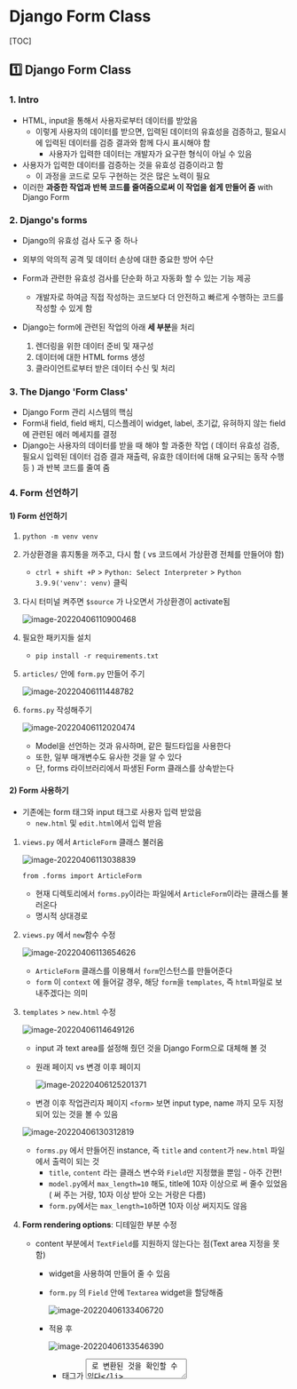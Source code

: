

# Django Form Class

[TOC]



## :one: Django Form Class

### 1. Intro

* HTML, input을 통해서 사용자로부터 데이터를 받았음 
  * 이렇게 사용자의 데이터를 받으면, 입력된 데이터의 유효성을 검증하고, 필요시에 입력된 데이터를 검증 결과와 함께 다시 표시해야 함
    * 사용자가 입력한 데이터는 개발자가 요구한 형식이 아닐 수 있음
* 사용자가 입력한 데이터를 검증하는 것을 유효성 검증이라고 함
  * 이 과정을 코드로 모두 구현하는 것은 많은 노력이 필요
* 이러한 **과중한 작업과 반복 코드를 줄여줌으로써 이 작업을 쉽게 만들어 줌** with Django Form



### 2. Django's forms

* Django의 유효성 검사 도구 중 하나

* 외부의 악의적 공격 및 데이터 손상에 대한 중요한 방어 수단

* Form과 관련한 유효성 검사를 단순화 하고 자동화 할 수 있는 기능 제공

  * 개발자로 하여금 직접 작성하는 코드보다 더 안전하고 빠르게 수행하는 코드를 작성할 수 있게 함

* Django는 form에 관련된 작업의 아래 **세 부분**을 처리

  1. 렌더링을 위한 데이터 준비 및 재구성
  2. 데이터에 대한 HTML forms 생성
  3. 클라이언트로부터 받은 데이터 수신 및 처리

  

### 3. The Django 'Form Class'

* Django Form 관리 시스템의 핵심
* Form내 field, field 배치, 디스플레이 widget, label, 초기값, 유혀하지 않는 field에 관련된 에러 메세지를 결정
* Django는 사용자의 데이터를 받을 때 해야 할 과중한 작업 ( 데이터 유효성 검증, 필요시 입력된 데이터 검증 결과 재출력, 유효한 데이터에 대해 요구되는 동작 수행 등 ) 과 반복 코드를 줄여 줌



### 4. Form 선언하기

#### 1) Form 선언하기

1. `python -m venv venv`

2. 가상환경을 휴지통을 꺼주고, 다시 함 ( vs 코드에서 가상환경 전체를 만들어야 함)

   * `ctrl + shift +P` > `Python: Select Interpreter` > `Python 3.9.9('venv': venv)` 클릭

3. 다시 터미널 켜주면 `$source` 가 나오면서 가상환경이 activate됨

   ![image-20220406110900468](Django_FormClass.assets/image-20220406110900468.png)

4. 필요한 패키지들 설치 

   * `pip install -r requirements.txt`

5. `articles/` 안에 `form.py` 만들어 주기

   ![image-20220406111448782](Django_FormClass.assets/image-20220406111448782.png)

6. `forms.py` 작성해주기

   ![image-20220406112020474](Django_FormClass.assets/image-20220406112020474.png)

   * Model을 선언하는 것과 유사하며, 같은 필드타입을 사용한다
   * 또한, 일부 매개변수도 유사한 것을 알 수 있다
   * 단, forms 라이브러리에서 파생된 Form 클래스를 상속받는다



#### 2) Form 사용하기

* 기존에는 form 태그와 input 태그로 사용자 입력 받았음
  * `new.html` 및 `edit.html`에서 입력 받음

1. `views.py` 에서 `ArticleForm` 클래스 불러옴

   ![image-20220406113038839](Django_FormClass.assets/image-20220406113038839.png)

   `from .forms import ArticleForm` 

   - 현재 디렉토리에서 `forms.py`이라는 파일에서 `ArticleForm`이라는 클래스를 불러온다
   - 명시적 상대경로

2. `views.py` 에서 `new`함수 수정

   ![image-20220406113654626](Django_FormClass.assets/image-20220406113654626.png)

   * `ArticleForm` 클래스를 이용해서 `form`인스턴스를 만들어준다
   * `form` 이 `context` 에 들어갈 경우,  해당 `form`을 `templates`, 즉 `html`파일로 보내주겠다는 의미

3. `templates` > `new.html` 수정

   ![image-20220406114649126](Django_FormClass.assets/image-20220406114649126.png)

   * input 과 text area를 설정해 줬던 것을 Django Form으로 대체해 볼 것 

   * 원래 페이지 vs 변경 이후 페이지

     ![image-20220406125201371](Django_FormClass.assets/image-20220406125201371.png)

   * 변경 이후 작업관리자 페이지 `<form>` 보면 input type, name 까지 모두 지정되어 있는 것을 볼 수 있음

   ![image-20220406130312819](Django_FormClass.assets/image-20220406130312819.png)

   * `forms.py` 에서 만들어진 instance, 즉 `title` and `content`가 `new.html` 파일에서 출력이 되는 것
     * `title`, `content` 라는 클래스 변수와 `Field`만 지정했을 뿐임 - 아주 간편!
     * `model.py`에서 `max_length=10` 해도, title에 10자 이상으로 써 줄수 있었음( 써 주는 거랑, 10자 이상 받아 오는 거랑은 다름)
     * `form.py`에서는 `max_length=10`하면 10자 이상 써지지도 않음

4. **Form rendering options**: 디테일한 부분 수정

   * content 부분에서 `TextField`를 지원하지 않는다는 점(Text area 지정을 못함)

     * widget을 사용하여 만들어 줄 수 있음

     * `form.py` 의 `Field` 안에 `Textarea` widget을 할당해줌

       ![image-20220406133406720](Django_FormClass.assets/image-20220406133406720.png)

     * 적용 후

       ![image-20220406133546390](Django_FormClass.assets/image-20220406133546390.png)

       * 태그가 <textarea> 로 변환된 것을 확인할 수 있다

   * Title과 Content가 나란히 출력된다는 점

     * Input tag가 inline 속성을 가지고 있기 때문

     * form에 속성값을 제공해준다: `{{ form.as_p }}`

       ![image-20220406131744782](Django_FormClass.assets/image-20220406131744782.png)

     * 적용 후

       ![image-20220406131949618](Django_FormClass.assets/image-20220406131949618.png)

       ![image-20220406132403108](Django_FormClass.assets/image-20220406132403108.png)



#### 3) `models.py` 와 비교

![image-20220406111721129](Django_FormClass.assets/image-20220406111721129.png)

* `content` 부분에서 `TextField()` 필드 지정 불가능
* `CharField` 가져오는 곳은 각각 `forms`와 `models`로 다름. 따라서 이름만 같고 다른 필드.
* `forms.py` 의 `CharField`에서 `max_length=`가 없음을 알 수 있다 -> 필수 아님!



### 5. Form rendering options

* \<label> & \<input> 쌍에 대한 3가지 출력 옵션

  * **as_p**

    * 각 필드가 단락(<p> 태그)으로 감싸져서 렌더링 됨

  * **as_ul**

    * 각 필드가 목록 항목(<li> 태그)으로 감싸져서 렌더링 됨
    * \<ul>태그는 직접 작성해야 함

  * **as_table**

    * 각 필드가 테이블(<tr> 태그)행으로 감싸져서 렌더링 됨

    * \<table> 태그는 직접 작성해야 함

      

### 6. Django의 HTML input 요소 표현 방법 2가지

* 필드(Form fields)

  * input에 대한 유효성 검사 로직을 처리하며 템플릿에서 직접 사용 됨

* 위젯(Widgets)

  * [장고 위젯 공식문서](https://docs.djangoproject.com/en/4.0/ref/forms/widgets/)

  * 웹 페이지의 HTML input 요소 렌더링

    * 단독적으로 사용 불가능
    * FormField 안에서 사용 가능(widget은 반드시 Form fields에 할당 됨)
    * GET/POST 딕셔너리에서 데이터 추출

  * Widgets handling input of text (대소문자 주의)

    * `Textarea`

    * `EmailInput`

    * `PasswordInput`

      * `content = forms.CharField(widget=forms.PasswordInput)`으로 설정시

        ![image-20220406133915533](Django_FormClass.assets/image-20220406133915533.png)

  

### 7. 위젯(widget)

* Django의 HTML input element 표현
* HTML 렌더링 처리
* 주의사항
  * Form Fields와 혼동되어서는 안됨
  * Form Fields는 input 유효성 검사를 처리
  * Widgets은 웹페이지에서 input element의 단순 raw한 렌더링 처리



### 8. Form field 및 widget 응용

#### 1) drop down menu 생성

* `forms.py` 수정

  * `ChoiceField`

    * `ChoiceField`의 default widget은 `Select`이므로 따로 명시하지 않아도 됨
    * Either an iterable of 2-tuples to use as choices for this field, enumeration choices, or a callable that returns such an iterable. This argument accepts the same formats as the choices argument to a model field. 

  * `widget=forms.Select`

    ![image-20220406134552659](Django_FormClass.assets/image-20220406134552659.png)

  * drop down menu의 값을 튜플로 지정해준다

    ![image-20220406135627492](Django_FormClass.assets/image-20220406135627492.png)

    * `REGION_A` 식으로 대문자 쓰는 것은 장고가 권장하는 스타일 가이드
      * Django Coding Style 로 검색하면 스타일 가이드 나옴
    * "sl", "dj", "gj"는 장고가 받는 value

    * 수정 후 

      ![image-20220406135939496](Django_FormClass.assets/image-20220406135939496.png)

* 일반적인 경우와 비교

  * 일반적인 경우: `select` 태그 쓴 후 `option` 태그로 값 정해줌

    ![image-20220406134724669](Django_FormClass.assets/image-20220406134724669.png)

#### 2) 체크박스(check box) 생성

* `forms.py`의 `FormField` > widget에 `CheckboxSelectMultiple` 지정

  ![image-20220406140444039](Django_FormClass.assets/image-20220406140444039.png)

* 수정 후

  ![image-20220406140518512](Django_FormClass.assets/image-20220406140518512.png)





## :two: Model Form

### 1. Intro

* Django Form을 사용하다 보면, Model에 정의한 필드를 유저로부터 입력받기 위해 Form에서 Model 필드를 재정의하는 행위가 중복될 수 있음

* 그래서 Django는 Model을 통해 Form Class를 만들 수 있는 Model Form이라는 Helper를 제공

  * 이미 만들어진 모델 구조에 맞춰서 Form Class를 만들어 보는 것이 Model Form

    

### 2. Model Form Class

#### 1)  개요

* Model을 통해 Form class를 만들 수 있는 Helper
* 일반 Form Class와 완전히 같은 방식(객체 생성)으로 view에서 사용 가능
* `FormClass`와 사용방식은 동일하지만, 작성하는 방식이 조금 다름
* Form과 DB는 밀접한 관련이 있는데, Form을 통해 받은 입력이 DB에 저장될 때 사용



#### 2) `ModelForm` vs `FormClass` : 역할이 다르다

* `ModelForm`

  * Django가 해당 model에서 양식에 필요한 대부분의 정보를 이미 정의
  * 어떤 레코드를 만들어야 할지 알고 있으므로, 바로 `.save()` 호출 가능
  * 데이터베이스의 구조가 DB에 **저장**이 되는 경우 사용한다
    * 회원가입 
  * 모델로 만들어진 테이블 필드 속성에 맞는 html element를 만들어주고
  * 이를 통해 받은 데이터를 view함수에서 유효성 검사를 할 수 있도록 함

* `FormClass`

  * 어떤 Model에 저장해야 하는지 알 수 없으므로, 유효성 검사 이후 `cleaned_data` 딕셔너리를 생성

  * cleaned_data 딕셔너리에서 데이터를 가져온 후, `.save()` 호출해야 함

  * Model에 연관되지 않은 데이터를 받을 때 사용

  * 사용자로부터 요청 받을 때, 모든 데이터를 DB에 저장할 필요는 없음

  * 사용자로부터 받은 데이터를 DB에 저장할 필요가 없을 때 사용(데이터베이스와 연관 X)

    * 단순히 데이터로서만 사용할 때

    * 로그인  



### 3. `ModelForm` 선언하기

#### 1) Model Form 선언

* `ModelForm`을 만들려면, 이미 만들어 놓은 `FormClass`를 주석처리해 놓는 것이 필요

* forms 라이브러리에서 파생된 `ModelForm` 클래스를 상속받음

* 정의한 클래스 안에 Meta 클래스를 선언하고, **어떤 모델을 기반으로** Form을 작성할 것인지에 대한 정보를 Meta 클래스에 지정 (주의: 클래스 변수 fields와 exclude는 동시에 사용할 수 없음)

  ![image-20220406142716150](Django_FormClass.assets/image-20220406142716150.png)

  * class Meta: Article Model Form에 대한 data를 작성해주는 곳

    * model: 무슨 모델을 기반으로 만들 건지 작성

    * fields: 모델의 필드 중에 어떤 필드를 출력할것인지를 결정

      * 변수명을 리스트로 지정 가능

      *  변수가 너무 많을 경우 `__all__` : 해당 ArticleModel이 가지고 있는 모든 필드 출력

        ![image-20220406142812990](Django_FormClass.assets/image-20220406142812990.png)

* 따로 ClassForm으로 변수를 일일히 지정해 주지 않고 Model만 지정해 주어도 title, content 모두 출력

  * 모델 구조를 바탕으로 자동적으로 해석해서 변환해주는 것 

  

#### 2) exclude 사용하기

* class 변수 fields와 exclude는 동시에 사용할 수 없음

* 만약 모든 필드를 출력하되, 한 두가지만 제외하고 출력하고 싶다면 사용가능

  ![image-20220406143821271](Django_FormClass.assets/image-20220406143821271.png)

  ![image-20220406143831159](Django_FormClass.assets/image-20220406143831159.png)

  * title이 사라진 것을 볼 수 있음



#### 3) create view 수정

* ModelForm 사용시 간단하게 줄일 수 있음

  ![image-20220406150131048](Django_FormClass.assets/image-20220406150131048.png)

* `is_valid()` 및 `save()`

  ![image-20220406150430055](Django_FormClass.assets/image-20220406150430055.png)

  * `form.save()`를 통해 저장하면서 우리에게 객체 하나를 반환 -> 이를 articles에 할당

* 유효성 검사가 잘 되는지 확인해보기

  * 먼저 개발자도구에 들어가서 <input maxlength="10">  부분을 지워줌

    ![image-20220406150820160](Django_FormClass.assets/image-20220406150820160.png)

    * 지워주면 아래와 같이 됨. 그리고 10자 이상 쓸 수 있음

    ![image-20220406150850068](Django_FormClass.assets/image-20220406150850068.png)

    * 이렇게 한다고 해도, 10자 이상의 제목이 들어온다면 유효성 검사 조건에 걸리지 않게 되므로 NEW 페이지로 redirect 된다. ( if 조건문을 돌지 못한 것 )



#### 3) `create`, `new` view함수 합치기

* 시작하기 전에 합치는 이유

  * input을 받기 위해 몇 개의 view 함수 쓰고 있는가? 
    * `new` & `create` 
  * 메서드
    * `GET` : 데이터베이스의 데이터를 조회할 때 사용
    * `POST` : 데이터베이스에 뭔가 조작을 가할 때 사용 
    * `new` view 함수가 호출될 때는 `GET` method를 쓰고 있음
    * `create` view 함수가 호출될 때는 `POST` method를 쓰고 있음
    * 차이를 알았으니, 조건문으로 나눠주고, 하나로 합쳐보자

* new 함수를 create 함수로 넣어주자

  ![image-20220406155145805](Django_FormClass.assets/image-20220406155145805.png)

  * 이 때, AttributeError가 날 것

    ![image-20220406154638609](Django_FormClass.assets/image-20220406154638609.png)

    * `url.py`의 line8에서 에러 나고 있다고 친절히 알려줌

    * new라는 view함수가 없어져서 에러 나는 것이므로 path를 지워주면 해결된다

      ![](Django_FormClass.assets/image-20220406154811466.png)

    * url 하나로 두 가지의 요청을 처리하게 됨(GET/POST)

  * `new` 흔적 다 지워주기 -> `create`로 바꿔주기

    * `views.py`

      * create 함수의 return render 부분

    * `new.html` 

      * 템플릿 이름도 `create.html`로 바꿔줌
      * 내부의 NEW도 다 create로 바꿔줌

    * `index.html`

      * 해당 템플릿의 `url`에 문제가 생기면 `NoReverseMatch`에러 나옴

        ![image-20220406165128990](Django_FormClass.assets/image-20220406165128990.png)

      * `{% url %}` 부분을 `new` > `create`로 

  * 마지막으로 구조를 손봐준다

    ![image-20220406155918026](Django_FormClass.assets/image-20220406155918026.png)

    * 만약 context 부분이 else 내부에 들어 있었다면, 주황색 조건에 걸리지 않은 요청들은 마지막 return으로 반환된다. 그러나 해당 return에는 context가 있어야 하는데,  context가 else 안쪽에 있다면 해당 경우에는 context를 거치지 못하고 return되게 되므로 오류가 남. 따라서 context를 else 밖으로 빼 주어야 함

      ![image-20220406164409606](Django_FormClass.assets/image-20220406164409606.png)

      * 이렇게 돼야 두 가지 종류가 context를 거쳐갑니다

      * 유효성 검사를 통과하지 못한 form은, 그냥 넘어오는 것이 아니라 error 메시지를 가지고 넘어옴

      * 따라서 '유효성 검사를 통과하지 못한 form'을 만들고, 이를 웹에서 확인해보면

        ![image-20220406165922411](Django_FormClass.assets/image-20220406165922411.png)

        * 가지고 내려온 error 메시지를 출력한다
        * title은 10자 이상, content는 빈 칸 제출시 error message ( 장고가 기본적으로 설정한 에러메시지임. widget으로 에러메시지의 내용을 바꿀 수도 있음 )

  * `create.html`에서 `<action>`이 지정되지 않아도  요청 보내짐

    ![image-20220406171457505](Django_FormClass.assets/image-20220406171457505.png)

    * html form 태그의 특징임
    * html <form> 태그 <action>에 값이 없다면 현재 그 위치의 url로 요청을 보낸다
    * 단 권장하지는 않습니다. 귀찮지만 명시적으로 써주자



#### 4) `edit`, `update` view 함수 합치기

* `view.py`에서 edit, update 는 거의 같은 역할

  * `edit` 은 조회 > `GET`
  * `update` 은 조작 > `POST`

* **CREATE와의 차이점**

  1. 데이터를 조회해준다
     * `article = Article.objects.get(pk=pk)`
  2. Model Form에 instance라는 키워드 인자를 추가해준다
     * `form = ArticleForm(instance=article)` 
     * instance 키워드 인자가 article이라는 객체를 받아줌

* `edit`을 `update`로 합쳐준다

  * 원래 `edit`

    ![image-20220406172450458](Django_FormClass.assets/image-20220406172450458.png)

  * 합친 이후 `update`

    ![image-20220406173833287](Django_FormClass.assets/image-20220406173833287.png)

  * `edit.html` 이름을 `update.html`로 바꿔주기

  * `url.py` 에서 edit 관련한 path 지워주기

    ![image-20220406173151999](Django_FormClass.assets/image-20220406173151999.png)

  * `detail.html` 

    ![image-20220406173510511](Django_FormClass.assets/image-20220406173510511.png)

    * `{% url %}` 고쳐주기 ( `NoReverseMatch` 에러 날 것임 ) 
    * `{{ form.as_p }}` 넣어주기 - 주석처리된 부분을 한번에 처리해주는 것

  * 이대로 서버를 실행하면, 원래 edit 페이지에서 보여줬던 기존 데이터가 없이 빈 칸으로 나타남

    ![image-20220406173949334](Django_FormClass.assets/image-20220406173949334.png)

  * 내용을 나타나게 해 주기 위해서는 `view.py` 조작 필요

    ![image-20220406174215938](Django_FormClass.assets/image-20220406174215938.png)

    ![image-20220406174230525](Django_FormClass.assets/image-20220406174230525.png)

  * 유효성 검사 해주기

    ![image-20220406185155996](Django_FormClass.assets/image-20220406185155996.png)

    * 그런데 이렇게 되면, 업데이트가 되는 것이 아니라 `save()` 구간에서 새로운 글이 생성됨
    * 이때 키워드 인자 `instance = article`을 할당해주면 이 전 데이터 내용까지 출력됨

    ![image-20220406185437798](Django_FormClass.assets/image-20220406185437798.png)

    * 만약 저 부분을 빼면, UPDATE가 아니라 CREATE 기능을 하게 됨(새로운 글이 생성됨)

  * 중복되는 코드 위쪽으로 빼주기

    ![image-20220406191341407](Django_FormClass.assets/image-20220406191341407.png)



### 4. Meta Class

* Model의 정보를 작성하는 곳
* ModelForm 을 사용할 경우, 사용할 모델에 있어야 하는데 Meta Class가 이를 구성함
  * 해당 Model에 정의한 field 정보를 Form에 적용하기 위함
* [참고] Inner Class(Nested Class)
  * 클래스 내에 선언된 다른 클래스
  * 관련 클래스를 함께 그룹화 하여 가독성 및 프로그램 유지 관리를 지원(논리적으로 묶어서 표현)
  * 외부에서 내부 클래스에 접근할 수 없으므로 코드의 복잡성을 줄일 수 있음
* [참고] Meta data
  * 데이터에 대한 데이터
  * ex) 사진 촬영 - 사진 데이터 - 사진의 메타 데이터(촬영 시각, 렌즈, 조리개 값 등)



### 5. Methods

#### 1) `is valid()`

* 유효성 검사를 실행하고, 데이터가 유효한지 여부를 boolean으로 반환
  * method 이름이 is로 시작한다면 -> return이 boolean이라는 것을 유추할 수 있다 (T/F)
* 데이터 유효성 검사를 보장하기 위한 많은 테스트에 대해 Django는 `is_valid()`제공
  * True가 나오면 모델의 field조건을 통과한 것
  * 유효성 검증에 대해 개발자가 따로 복잡한 별도의 코드를 작성하지 않아도 됨
* 유효성검사란?
  * 요청한 데이터가 특정 조건에 충족하는지 확인하는 작업
  * 데이터페이스 각 필드 조건에 올바르지 않은 데이터가 서버로 전송되거나 저장되지 않도록 하는 것

#### 2) `save()` 

* Form에 바인딩 된(저장된) 데이터에서 데이터베이스 객체를 만들고 저장 -> 반환

* ModelForm의 하위(sub)클래스는 기존 모델 인스턴스를 키워드 인자 instance로 받아들일 수 있음

  * 이것이 제공되면 `save()`는 해당 인스턴스를 수정(UPDATE)
  * 제공되지 않는 경우, `save()`는 지정된 모델의 새 인스턴스를 만듦(CREATE)

* Form의 유효성이 확인되지 않은 경우(hasn't been validated), `save()`를 호출하면 `form.errors`를 확인하여 에러 확인이 가능. errors 라는 속성값에서 에러의 목록을 확인할 수 있다.

  * 로그를 확인하면 error 메세지가 뜬 것 확인 가능

    ![image-20220406151804152](image-20220406151804152.png)

    ![image-20220406151851599](Django_FormClass.assets/image-20220406151851599.png)

* CREATE, UPDATE

  ![image-20220406152334828](Django_FormClass.assets/image-20220406152334828.png)

  



### 6. 위젯(widget)

#### 1) widget이 하는 일

* Django의 HTML input element 표현(유효성 검사와는 관련 X)
* HTML 렌더링을 처리

#### 2)  Widgets 활용 - 1

![image-20220406200309789](Django_FormClass.assets/image-20220406200309789.png)



#### 3) :star: Widgets 활용 - 2 (권장)

* `forms.py` 에서 widget 설정

  ![image-20220406201543065](Django_FormClass.assets/image-20220406201543065.png)

  ![image-20220406201757880](Django_FormClass.assets/image-20220406201757880.png)

* Title area 안쪽에 내용을 쓰고 싶다면 input tag에 속성값 지정 by `attrs={}`

  ![image-20220406201936498](Django_FormClass.assets/image-20220406201936498.png)

  ![image-20220406201955398](Django_FormClass.assets/image-20220406201955398.png)

  * `attrs`의 딕셔너리 `{}` 안에 위치시켜준다

* 에러메시지 커스터마이징

  * `error_messages`는 `widget`과 같이 `Core Field arguments`이므로 같은 위치에 써준다

    ![image-20220406203100532](Django_FormClass.assets/image-20220406203100532.png)

    * indentation 제대로 맞춰주세요

    ![image-20220406203124237](Django_FormClass.assets/image-20220406203124237.png)

  

### 7. forms.py 파일 위치

* Form class는 `forms.py` 뿐만 아니라 다른 어느 위치에 두어도 상관없음
  * `models.py` 안에 Form Class가 작성되는 경우도 있음
* 하지만 되도록 `app폴더/forms.py`에 작성하는 것이 일반적인 구조



### 8. Form & Model Form비교

* `ModelForm`
  * Django가 해당 model에서 양식에 필요한 대부분의 정보를 이미 정의
  * 어떤 레코드를 만들어야 할지 알고 있으므로, 바로 `.save()` 호출 가능
  * form으로 간단해지긴 헀지만, styling은 widget을 사용해야 하는 등 번거로움
* `Form`
  * 어떤 Model에 저장해야 하는지 알 수 없으므로, 유효성 검사 이후 `cleaned_data` 딕셔너리를 생성
  * cleaned_data 딕셔너리에서 데이터를 가져온 후, `.save()` 호출해야 함
  * Model에 연관되지 않은 데이터를 받을 때 사용



### 9. [참고] cleaned_data 구조 예시

![image-20220406195615699](Django_FormClass.assets/image-20220406195615699.png)







## :three: Rendering fields manually

### 1. 수동으로 Form 작성하기

#### 1) Rendering fields manually

* [Django Official Documentation](https://docs.djangoproject.com/en/4.0/topics/forms/)

  ![image-20220406204058907](Django_FormClass.assets/image-20220406204058907.png)

  

#### 2) Looping over the form's fields

* Field가 너무 많으면 for tag를 이용 가능

  ![image-20220406204329099](Django_FormClass.assets/image-20220406204329099.png)



### 2. Bootstrap과 함께 사용하기

#### 1) Bootstrap class with widgets

* Bootstrap class를 widget에 직접 넣기

  ![image-20220406204942161](Django_FormClass.assets/image-20220406204942161.png)

  ![image-20220406205016995](Django_FormClass.assets/image-20220406205016995.png)

  ![image-20220406205157897](Django_FormClass.assets/image-20220406205157897.png)

* Bootstrap 사용하여 에러 메시지 빨간 색으로 띄우기

  ![image-20220406205500412](Django_FormClass.assets/image-20220406205500412.png)

  ![image-20220406205519084](Django_FormClass.assets/image-20220406205519084.png)

  

#### 2) Django Bootstrap 5 Library

* 외부 라이브러리(third party library)의 힘을 빌리기
  * django-bootstrap v5
  * class에 bootstrap을 적용시켜주는 라이브러리
* 설치
  * 구글에 django-bootstrap v5 검색해서 설치
    1. `$ pip install django-bootstrap-v5`
    2. `$ pip freeze > requirements.txt`
    3. `settings.py`에 `INSTALLED_APPS` 









HTML Form, 장고의  Form class, Model Form 세개 파트로 나누어서 정리

NoReverseMatch 에러가 나면

`url.py`만 확인하면 됨 > 요청한 template의 url을 보면 됨

